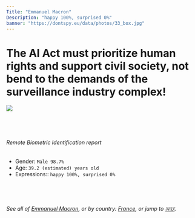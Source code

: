 ```yaml
---
Title: "Emmanuel Macron"
Description: "happy 100%, surprised 0%"
banner: "https://dontspy.eu/data/photos/33_box.jpg"
---
```


# The AI Act must prioritize human rights and support civil society, not bend to the demands of the surveillance industry complex!

<link rel="stylesheet" type="text/css" href="/css/blog.css" />

<div class="is-fake" hidden>

_This image is **clearly fake**_, yet we [continue to collect them because the AI Act negotiations](/blog/why-deepfake/) are heading in a direction that will only make people's lives more complicated. For a more in-depth explanation, read: [Double threat: why losing the battle against Face Biometrics would fuel the proliferation of deepfakes](/blog/the-dual-threat-how-losing-the-biometric-battle-fuels-deepfake-proliferation/).


</div>

<!-- <img src="https://dontspy.eu/data/photos/54_box.jpg" /> -->
<img src="https://dontspy.eu/data/photos/33_box.jpg" />

## <br>

###### Remote Biometric Identification report

* <span class="label">Gender:</span> `Male 98.7%`
* <span class="label">Age:</span> `39.2 (estimated) years old`
* <span class="label">Expressions::</span> `happy 100%, surprised 0%`

## <br>

###### See all of [Emmanuel Macron](/policymaker#Emmanuel%20Macron), or by country: [France](/country#France), or jump to [🇭🇺](/x/164).

## <br>
